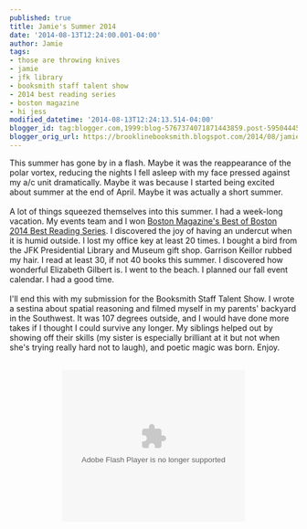 ```yaml
---
published: true
title: Jamie's Summer 2014
date: '2014-08-13T12:24:00.001-04:00'
author: Jamie
tags:
- those are throwing knives
- jamie
- jfk library
- booksmith staff talent show
- 2014 best reading series
- boston magazine
- hi jess
modified_datetime: '2014-08-13T12:24:13.514-04:00'
blogger_id: tag:blogger.com,1999:blog-5767374071871443859.post-5950444549642757333
blogger_orig_url: https://brooklinebooksmith.blogspot.com/2014/08/jamies-summer-2014.html
---
```


This summer has gone by in a flash. Maybe it was the reappearance of the polar vortex, reducing the nights I fell asleep with my face pressed against my a/c unit dramatically. Maybe it was because I started being excited about summer at the end of April. Maybe it was actually a short summer.<br /><br />A lot of things squeezed themselves into this summer. I had a week-long vacation. My events team and I won <a href="https://www.bostonmagazine.com/best-of-boston/2014/brookline-booksmith-12/" target="_blank">Boston Magazine's Best of Boston 2014 Best Reading Series</a>. I discovered the joy of having an undercut when it is humid outside. I lost my office key at least 20 times. I bought a bird from the JFK Presidential Library and Museum gift shop. Garrison Keillor rubbed my hair. I read at least 30, if not 40 books this summer. I discovered how wonderful Elizabeth Gilbert is. I went to the beach. I planned our fall event calendar. I had a good time.<br /><br />I'll end this with my submission for the Booksmith Staff Talent Show. I wrote a sestina about spatial reasoning and filmed myself in my parents' backyard in the Southwest. It was 107 degrees outside, and I would have done more takes if I thought I could survive any longer. My siblings helped out by showing off their skills (my sister is especially brilliant at it but not when she's trying really hard not to laugh), and poetic magic was born. Enjoy.<br /><br /><div class="separator" style="clear: both; text-align: center;"><object width="320" height="266" class="BLOG_video_class" id="BLOG_video-81726b943fab8054" classid="clsid:D27CDB6E-AE6D-11cf-96B8-444553540000" codebase="https://download.macromedia.com/pub/shockwave/cabs/flash/swflash.cab#version=6,0,40,0"><param name="movie" value="//www.youtube.com/get_player"><param name="bgcolor" value="#FFFFFF"><param name="allowfullscreen" value="true"><param name="flashvars" value="flvurl=https://redirector.googlevideo.com/videoplayback?id%3D81726b943fab8054%26itag%3D5%26source%3Dblogger%26app%3Dblogger%26cmo%3Dsensitive_content%253Dyes%26ip%3D0.0.0.0%26ipbits%3D0%26expire%3D1451299849%26sparams%3Did,itag,source,ip,ipbits,expire%26signature%3D7AB0BAA46F450A14F8B0ADF432E75C8AA26A5F65.BA5045998C38674F7A47DC739883DBDAE09497C0%26key%3Dck2&amp;iurl=https://video.google.com/ThumbnailServer2?app%3Dblogger%26contentid%3D81726b943fab8054%26offsetms%3D5000%26itag%3Dw160%26sigh%3DGPiGc0hh8LTKIA0SlkhE-Ka1I10&amp;autoplay=0&amp;ps=blogger"><embed src="//www.youtube.com/get_player" type="application/x-shockwave-flash" width="320" height="266" bgcolor="#FFFFFF" flashvars="flvurl=https://redirector.googlevideo.com/videoplayback?id%3D81726b943fab8054%26itag%3D5%26source%3Dblogger%26app%3Dblogger%26cmo%3Dsensitive_content%253Dyes%26ip%3D0.0.0.0%26ipbits%3D0%26expire%3D1451299849%26sparams%3Did,itag,source,ip,ipbits,expire%26signature%3D7AB0BAA46F450A14F8B0ADF432E75C8AA26A5F65.BA5045998C38674F7A47DC739883DBDAE09497C0%26key%3Dck2&iurl=https://video.google.com/ThumbnailServer2?app%3Dblogger%26contentid%3D81726b943fab8054%26offsetms%3D5000%26itag%3Dw160%26sigh%3DGPiGc0hh8LTKIA0SlkhE-Ka1I10&autoplay=0&ps=blogger" allowFullScreen="true" /></object></div><br />